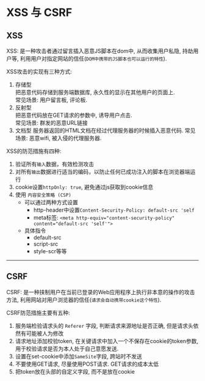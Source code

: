 # XSS 与 CSRF

## XSS
XSS: 是一种攻击者通过留言插入恶意JS脚本在dom中, 从而收集用户私隐, 持劫用户等, 利用用户对指定网站的信任(`DOM中携带的JS脚本也可以运行的特性`).

XSS攻击的实现有三种方式:
1. 存储型  
    把恶意代码存储到服务端数据库, 永久性的显示在其他用户的页面上.  
    常见场景: 用户留言板, 评论板.
2. 反射型  
    把恶意代码放在GET请求的参数中, 诱导用户点击.  
    常见场景: 群发的恶意URL链接
3. 文档型
    服务器返回的HTML文档在经过代理服务器的时候插入恶意代码.
    常见场景: 恶意wifi, 被入侵的代理服务器.

XSS的防范措施有四种:
1. 验证所有`输入`数据，有效检测攻击
2. 对所有`输出`数据进行适当的编码，以防止任何已成功注入的脚本在浏览器端运行
3. cookie设置`httpOnly: true`, 避免通过js获取到cookie信息
4. 使用 `内容安全策略 (CSP)`
    - 可以通过两种方式设置
      - http-header中设置`Content-Security-Policy: default-src 'self`
      - meta标签: `<meta http-equiv="content-security-policy" content="default-src 'self'">`
    - 具体指令
      - default-src
      - script-src
      - style-scr等等
----------------------------
## CSRF
CSRF:  是一种挟制用户在当前已登录的Web应用程序上执行非本意的操作的攻击方法, 利用网站对用户浏览器的信任(`请求会自动携带cookie这个特性`).

CSRF防范措施主要有五种:
1. 服务端检验请求头的 `Referer` 字段, 判断请求来源地址是否正确, 但是请求头依然有可能被人为修改
2. 请求地址添加校验token, 在关键请求中加入一个不保存在cookie的token参数, 用于校验请求是否为本人处于自己意愿发送.
3. 设置在set-cookie中添加`SameSite`字段, 跨站时不发送
4. 不要使用GET请求, 尽量使用POST请求. GET请求的成本太低
5. 把token放在头部的自定义字段, 而不是放在cookie